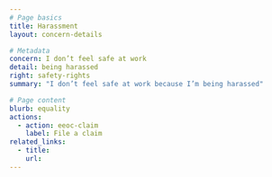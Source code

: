 ```yaml
---
# Page basics
title: Harassment
layout: concern-details

# Metadata
concern: I don’t feel safe at work
detail: being harassed
right: safety-rights
summary: "I don’t feel safe at work because I’m being harassed"

# Page content
blurb: equality
actions:
  - action: eeoc-claim
    label: File a claim
related_links:
  - title:
    url:
---
```


